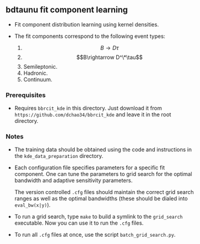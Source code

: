 ## bdtaunu fit component learning

+ Fit component distribution learning using kernel densities. 
  
+ The fit components correspond to the following event types:
  1. $$B\rightarrow D\tau$$ 
  2. $$B\rightarrow D^\*\tau$$ 
  3. Semileptonic. 
  4. Hadronic. 
  5. Continuum. 

### Prerequisites
+ Requires `bbrcit_kde` in this directory. Just download it from 
  `https://github.com/dchao34/bbrcit_kde` and leave it in the root directory. 

### Notes

+ The training data should be obtained using the code and instructions in the 
  `kde_data_preparation` directory. 

+ Each configuration file specifies parameters for a specific fit component. 
  One can tune the parameters to grid search for the optimal bandwidth and 
  adaptive sensitivity parameters. 
  
  The version controlled `.cfg` files should maintain the correct grid search 
  ranges as well as the optimal bandwidths (these should be dialed into `eval_bw(x|y)`).

+ To run a grid search, type `make` to build a symlink to the `grid_search` 
  executable. Now you can use it to run the `.cfg` files. 

+ To run all `.cfg` files at once, use the script `batch_grid_search.py`.
